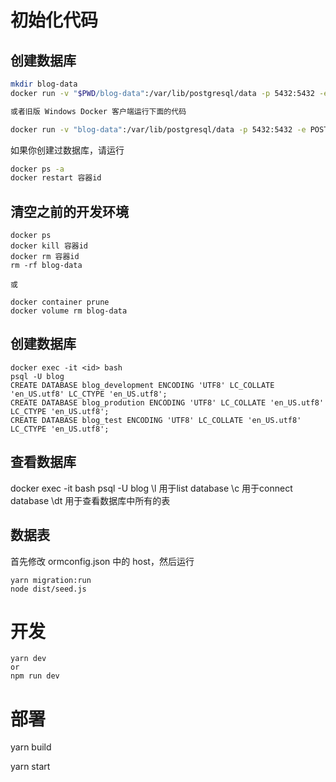 # 初始化代码
## 创建数据库
```bash
mkdir blog-data
docker run -v "$PWD/blog-data":/var/lib/postgresql/data -p 5432:5432 -e POSTGRES_USER=blog -e POSTGRES_HOST_AUTH_METHOD=trust -d postgres:12.2

或者旧版 Windows Docker 客户端运行下面的代码

docker run -v "blog-data":/var/lib/postgresql/data -p 5432:5432 -e POSTGRES_USER=blog -e POSTGRES_HOST_AUTH_METHOD=trust -d postgres:12.2
```

如果你创建过数据库，请运行
```bash
docker ps -a
docker restart 容器id
```

## 清空之前的开发环境
```
docker ps
docker kill 容器id
docker rm 容器id
rm -rf blog-data

或

docker container prune 
docker volume rm blog-data
```

## 创建数据库
```
docker exec -it <id> bash
psql -U blog
CREATE DATABASE blog_development ENCODING 'UTF8' LC_COLLATE 'en_US.utf8' LC_CTYPE 'en_US.utf8';
CREATE DATABASE blog_prodution ENCODING 'UTF8' LC_COLLATE 'en_US.utf8' LC_CTYPE 'en_US.utf8';
CREATE DATABASE blog_test ENCODING 'UTF8' LC_COLLATE 'en_US.utf8' LC_CTYPE 'en_US.utf8';
```

## 查看数据库
docker exec -it <id> bash
psql -U blog
\l 用于list database
\c 用于connect database
\dt 用于查看数据库中所有的表

## 数据表
首先修改 ormconfig.json 中的 host，然后运行
```
yarn migration:run
node dist/seed.js
```

# 开发
```
yarn dev
or
npm run dev
```

# 部署
yarn build

yarn start
